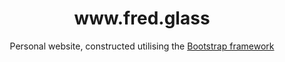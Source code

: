 <div align="center">
      <h1>www.fred.glass</h1>
      <p>Personal website, constructed utilising the <a href="https://getbootstrap.com">Bootstrap framework</a></p>
</div>

